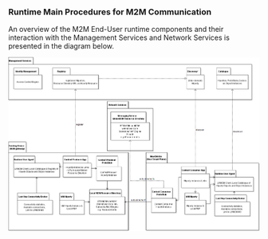 ### Runtime Main Procedures for M2M Communication

An overview of the M2M End-User runtime components and their interaction with the Management Services and Network Services 
is presented in the diagram below. 


![Figure @runtime-m2m-comm-runtime-archit-violet: Runtime Main Procedures for M2M Communication](M2M_runtime_Archit_violet.png)

